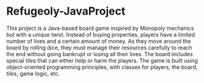 # Refugeoly-JavaProject
This project is a Java-based board game inspired by Monopoly mechanics but with a unique twist. Instead of buying properties, players have a limited number of lives and a certain amount of money. As they move around the board by rolling dice, they must manage their resources carefully to reach the end without going bankrupt or losing all their lives. The board includes special tiles that can either help or harm the players. The game is built using object-oriented programming principles, with classes for players, the board, tiles, game logic, etc.